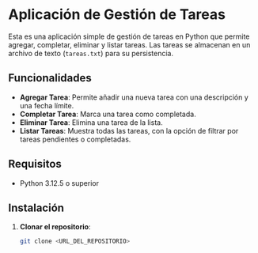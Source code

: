 # Aplicación de Gestión de Tareas

Esta es una aplicación simple de gestión de tareas en Python que permite agregar, completar, eliminar y listar tareas. Las tareas se almacenan en un archivo de texto (`tareas.txt`) para su persistencia.

## Funcionalidades

- **Agregar Tarea**: Permite añadir una nueva tarea con una descripción y una fecha límite.
- **Completar Tarea**: Marca una tarea como completada.
- **Eliminar Tarea**: Elimina una tarea de la lista.
- **Listar Tareas**: Muestra todas las tareas, con la opción de filtrar por tareas pendientes o completadas.

## Requisitos

- Python 3.12.5 o superior

## Instalación

1. **Clonar el repositorio**:

   ```bash
   git clone <URL_DEL_REPOSITORIO>
